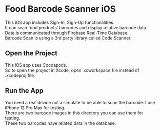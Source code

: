 # Food Barcode Scanner iOS

This iOS app includes Sign-In, Sign-Up functionalities. </br>
It can scan food products' barcodes and display relative barcode data. </br>
Data is communicated through Firebase Real-Time Database. </br>
Barcode Scan is using a 3rd party library called Code Scanner. </br>

## Open the Project

This iOS app uses Cocoapods. </br>
So to open the project in Xcode, open .xcworkspace file instead of .xcodeproj file. </br>

## Run the App

You need a real device not a simulate to be able to scan the barcode. I use iPhone 12 Pro Max for testing. </br>
There are two barcode images in this directory you can use them for testing. </br>
These two barcodes have related data in the database. </br>
